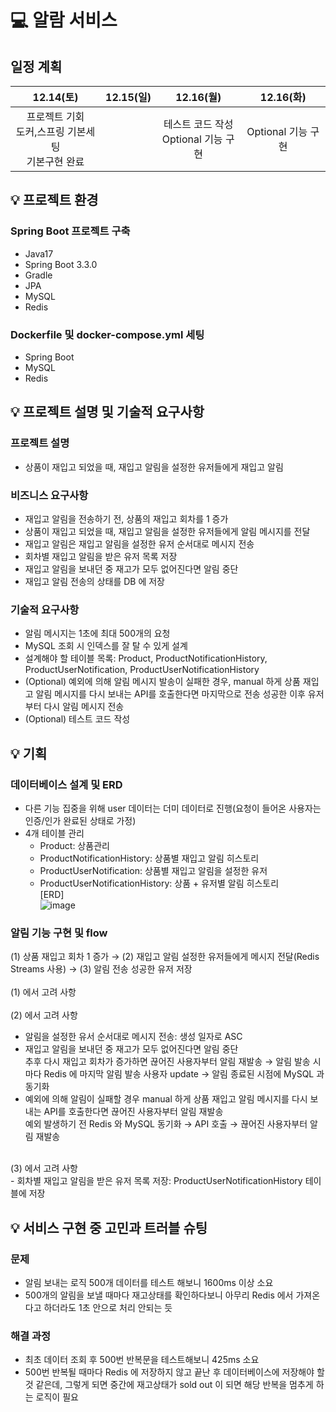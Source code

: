 # 💻 알람 서비스
## 일정 계획
|12.14(토)|12.15(일)|12.16(월)|12.16(화)|
|:---:|:---:|:---:|:---:|
|프로젝트 기회<br>도커,스프링 기본세팅<br>기본구현 완료| |테스트 코드 작성<br>Optional 기능 구현|Optional 기능 구현|

## 💡 프로젝트 환경
### Spring Boot 프로젝트 구축
  - Java17
  - Spring Boot 3.3.0
  - Gradle
  - JPA
  - MySQL
  - Redis
### Dockerfile 및 docker-compose.yml 세팅
  - Spring Boot
  - MySQL
  - Redis
## 💡 프로젝트 설명 및 기술적 요구사항
### 프로젝트 설명
  - 상품이 재입고 되었을 때, 재입고 알림을 설정한 유저들에게 재입고 알림
### 비즈니스 요구사항
  - 재입고 알림을 전송하기 전, 상품의 재입고 회차를 1 증가
  - 상품이 재입고 되었을 때, 재입고 알림을 설정한 유저들에게 알림 메시지를 전달
  - 재입고 알림은 재입고 알림을 설정한 유저 순서대로 메시지 전송
  - 회차별 재입고 알림을 받은 유저 목록 저장
  - 재입고 알림을 보내던 중 재고가 모두 없어진다면 알림 중단
  - 재입고 알림 전송의 상태를 DB 에 저장
### 기술적 요구사항
  - 알림 메시지는 1초에 최대 500개의 요청
  - MySQL 조회 시 인덱스를 잘 탈 수 있게 설계
  - 설계해야 할 테이블 목록: Product, ProductNotificationHistory, ProductUserNotification, ProductUserNotificationHistory
  - (Optional) 예외에 의해 알림 메시지 발송이 실패한 경우, manual 하게 상품 재입고 알림 메시지를 다시 보내는 API를 호출한다면 마지막으로 전송 성공한 이후 유저부터 다시 알림 메시지 전송
  - (Optional) 테스트 코드 작성
## 💡 기획
### 데이터베이스 설계 및 ERD
  - 다른 기능 집중을 위해 user 데이터는 더미 데이터로 진행(요청이 들어온 사용자는 인증/인가 완료된 상태로 가정)
  - 4개 테이블 관리
      - Product: 상품관리
      - ProductNotificationHistory: 상품별 재입고 알림 히스토리
      - ProductUserNotification: 상품별 재입고 알림을 설정한 유저
      - ProductUserNotificationHistory: 상품 + 유저별 알림 히스토리<br>
[ERD]<br>
![image](https://github.com/user-attachments/assets/1e843b7f-e5a0-4d64-9777-67a2b5056ded)
### 알림 기능 구현 및 flow
(1) 상품 재입고 회차 1 증가 &rarr; (2) 재입고 알림 설정한 유저들에게 메시지 전달(Redis Streams 사용) &rarr; (3) 알림 전송 성공한 유저 저장 <br>
<br>
(1) 에서 고려 사항<br>
<br>
(2) 에서 고려 사항<br>
  - 알림을 설정한 유서 순서대로 메시지 전송: 생성 일자로 ASC<br>
  - 재입고 알림을 보내던 중 재고가 모두 없어진다면 알림 중단<br>
    추후 다시 재입고 회차가 증가하면 끊어진 사용자부터 알림 재발송 &rarr; 알림 발송 시마다 Redis 에 마지막 알림 발송 사용자 update &rarr; 알림 종료된 시점에 MySQL 과 동기화<br>
  - 예외에 의해 알림이 실패할 경우 manual 하게 상품 재입고 알림 메시지를 다시 보내는 API를 호출한다면 끊어진 사용자부터 알림 재발송<br>
    예외 발생하기 전 Redis 와 MySQL 동기화 &rarr; API 호출 &rarr; 끊어진 사용자부터 알림 재발송<br>
<br>
(3) 에서 고려 사항<br>
  - 회차별 재입고 알림을 받은 유저 목록 저장: ProductUserNotificationHistory 테이블에 저장
<br>

## 💡 서비스 구현 중 고민과 트러블 슈팅
### 문제
- 알림 보내는 로직 500개 데이터를 테스트 해보니 1600ms 이상 소요
- 500개의 알림을 보낼 때마다 재고상태를 확인하다보니 아무리 Redis 에서 가져온다고 하더라도 1초 안으로 처리 안되는 듯
### 해결 과정
- 최초 데이터 조회 후 500번 반복문을 테스트해보니 425ms 소요
- 500번 반복될 때마다 Redis 에 저장하지 않고 끝난 후 데이터베이스에 저장해야 할 것 같은데, 그렇게 되면 중간에 재고상태가 sold out 이 되면 해당 반복을 멈추게 하는 로직이 필요
